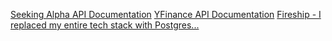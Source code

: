 [Seeking Alpha API Documentation](https://rapidapi.com/blog/seeking-alpha-api-with-python-php-ruby-javascript-examples/)
[YFinance API Documentation](https://yfinance-python.org/)
[Fireship - I replaced my entire tech stack with Postgres...](https://www.youtube.com/watch?v=3JW732GrMdg)